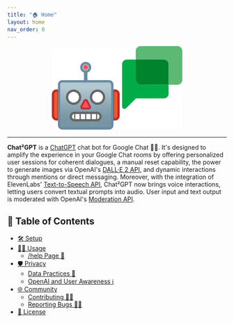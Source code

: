 ```yaml
---
title: "🏠 Home"
layout: home
nav_order: 0
---
```

<p align="center">
<img src="https://raw.githubusercontent.com/RAHB-REALTORS-Association/chat2gpt/master/docs/chat2gpt.png" alt="Logo" width="300"/>
</p>
<hr/>

**Chat²GPT** is a [ChatGPT](https://openai.com/chatgpt) chat bot for Google Chat 🤖💬. It's designed to amplify the experience in your Google Chat rooms by offering personalized user sessions for coherent dialogues, a manual reset capability, the power to generate images via OpenAI's [DALL·E 2 API](https://openai.com/dall-e-2), and dynamic interactions through mentions or direct messaging. Moreover, with the integration of ElevenLabs' [Text-to-Speech API](https://docs.elevenlabs.io/api-reference/text-to-speech), Chat²GPT now brings voice interactions, letting users convert textual prompts into audio. User input and text output is moderated with OpenAI's [Moderation API](https://platform.openai.com/docs/guides/moderation).

## 📖 Table of Contents
- [🛠️ Setup](setup.html)
- [🧑‍💻 Usage](usage/)
  - [/help Page 🛟](usage/help.html)
- [🛡️ Privacy](privacy.html)
  - [Data Practices 📝](privacy.html#data-practices-)
  - [OpenAI and User Awareness ℹ️](privacy.html#openai-and-user-awareness-%E2%84%B9%EF%B8%8F)
- [🌐 Community](community.html)
  - [Contributing 👥🤝](community.html#Contributing-)
  - [Reporting Bugs 🐛📝](community.html#reporting-bugs-)
- [📄 License](license.html)
